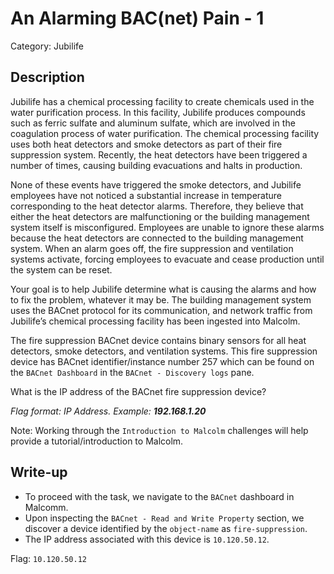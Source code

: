 # An Alarming BAC(net) Pain - 1
Category: Jubilife

## Description
Jubilife has a chemical processing facility to create chemicals used in the water purification process. In this facility, Jubilife produces compounds such as ferric sulfate and aluminum sulfate, which are involved in the coagulation process of water purification. The chemical processing facility uses both heat detectors and smoke detectors as part of their fire suppression system. Recently, the heat detectors have been triggered a number of times, causing building evacuations and halts in production.

None of these events have triggered the smoke detectors, and Jubilife employees have not noticed a substantial increase in temperature corresponding to the heat detector alarms. Therefore, they believe that either the heat detectors are malfunctioning or the building management system itself is misconfigured. Employees are unable to ignore these alarms because the heat detectors are connected to the building management system. When an alarm goes off, the fire suppression and ventilation systems activate, forcing employees to evacuate and cease production until the system can be reset.

Your goal is to help Jubilife determine what is causing the alarms and how to fix the problem, whatever it may be. The building management system uses the BACnet protocol for its communication, and network traffic from Jubilife’s chemical processing facility has been ingested into Malcolm.

The fire suppression BACnet device contains binary sensors for all heat detectors, smoke detectors, and ventilation systems. This fire suppression device has BACnet identifier/instance number 257 which can be found on the `BACnet Dashboard` in the `BACnet - Discovery logs` pane.

What is the IP address of the BACnet fire suppression device?

*Flag format: IP Address. Example: **192.168.1.20***

Note: Working through the `Introduction to Malcolm` challenges will help provide a tutorial/introduction to Malcolm.

## Write-up
- To proceed with the task, we navigate to the `BACnet` dashboard in Malcomm.
- Upon inspecting the `BACnet - Read and Write Property` section, we discover a device identified by the `object-name` as `fire-suppression`.
- The IP address associated with this device is `10.120.50.12`.

Flag: `10.120.50.12`
